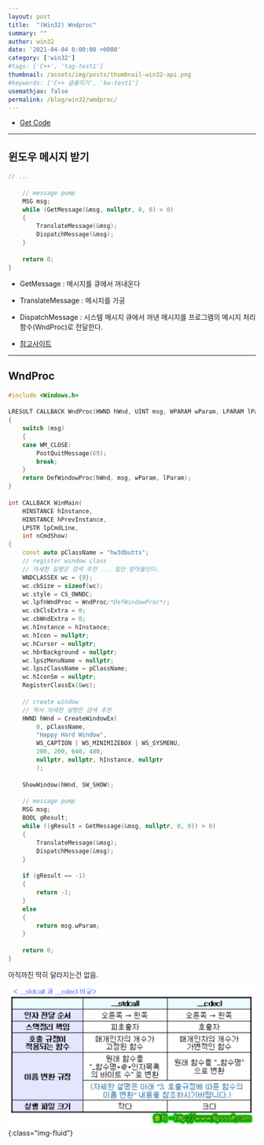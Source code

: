 ```yaml
---
layout: post
title:  "(Win32) Wndproc"
summary: ""
author: win32
date: '2021-04-04 0:00:00 +0000'
category: ['win32']
#tags: ['C++', 'tag-test1']
thumbnail: /assets/img/posts/thumbnail-win32-api.png
#keywords: ['C++ 글올리기', 'kw-test1']
usemathjax: false
permalink: /blog/win32/wmdproc/
---
```


* [Get Code](https://github.com/EasyCoding-7/win32-example/tree/master/3)

---

## 윈도우 메시지 받기

```cpp
// ...

	// message pump
	MSG msg;
	while (GetMessage(&msg, nullptr, 0, 0) > 0)
	{
		TranslateMessage(&msg);
		DispatchMessage(&msg);
	}

	return 0;
}
```

* GetMessage : 메시지를 큐에서 꺼내온다
* TranslateMessage : 메시지를 가공
* DispatchMessage : 시스템 메시지 큐에서 꺼낸 메시지를 프로그램의 메시지 처리 함수(WndProc)로 전달한다. 

* [참고사이트](https://adolys.tistory.com/entry/PeekMessage-GetMessage-TranslateMessage-DispatchMessage)

---

## WndProc

```cpp
#include <Windows.h>

LRESULT CALLBACK WndProc(HWND hWnd, UINT msg, WPARAM wParam, LPARAM lParam)
{
	switch (msg)
	{
	case WM_CLOSE:
		PostQuitMessage(69);
		break;
	}
	return DefWindowProc(hWnd, msg, wParam, lParam);
}

int CALLBACK WinMain(
	HINSTANCE hInstance,
	HINSTANCE hPrevInstance,
	LPSTR lpCmdLine,
	int nCmdShow)
{
	const auto pClassName = "hw3dbutts";
	// register window class
	// 자세한 설명은 검색 추천 ... 일단 받아들인다.
	WNDCLASSEX wc = {0};
	wc.cbSize = sizeof(wc);
	wc.style = CS_OWNDC;
	wc.lpfnWndProc = WndProc/*DefWindowProc*/;
	wc.cbClsExtra = 0;
	wc.cbWndExtra = 0;
	wc.hInstance = hInstance;
	wc.hIcon = nullptr;
	wc.hCursor = nullptr;
	wc.hbrBackground = nullptr;
	wc.lpszMenuName = nullptr;
	wc.lpszClassName = pClassName;
	wc.hIconSm = nullptr;
	RegisterClassEx(&wc);

	// create window
	// 역시 자세한 설명은 검색 추천
	HWND hWnd = CreateWindowEx(
		0, pClassName,
		"Happy Hard Window",
		WS_CAPTION | WS_MINIMIZEBOX | WS_SYSMENU,
		200, 200, 640, 480,
		nullptr, nullptr, hInstance, nullptr
		);

	ShowWindow(hWnd, SW_SHOW);

	// message pump
	MSG msg;
	BOOL gResult;
	while ((gResult = GetMessage(&msg, nullptr, 0, 0)) > 0)
	{
		TranslateMessage(&msg);
		DispatchMessage(&msg);
	}

	if (gResult == -1)
	{
		return -1;
	}
	else
	{
		return msg.wParam;
	}

	return 0;
}
```

아직까진 딱히 달라지는건 없음.

![](/assets/img/posts/win32/dxd-basic-2-1.png){:class="img-fluid"}
